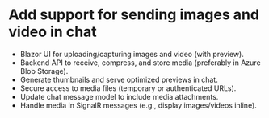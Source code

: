# Add support for sending images and video in chat

- Blazor UI for uploading/capturing images and video (with preview).
- Backend API to receive, compress, and store media (preferably in Azure Blob Storage).
- Generate thumbnails and serve optimized previews in chat.
- Secure access to media files (temporary or authenticated URLs).
- Update chat message model to include media attachments.
- Handle media in SignalR messages (e.g., display images/videos inline).